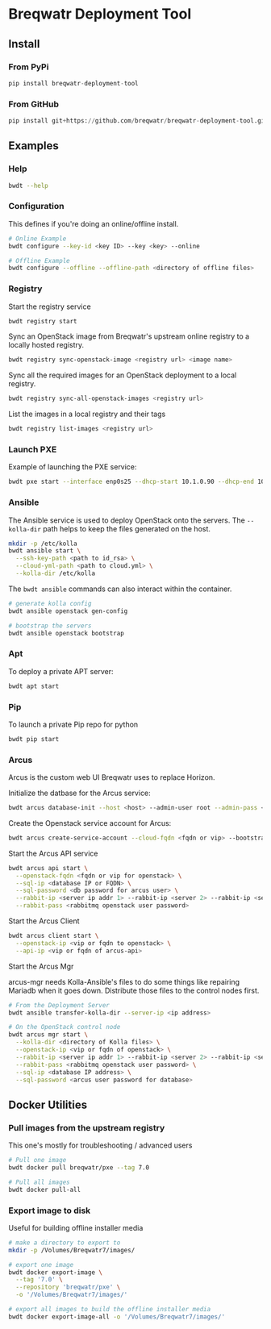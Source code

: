 # Breqwatr Deployment Tool


## Install

### From PyPi

```python
pip install breqwatr-deployment-tool
```

### From GitHub

```python
pip install git+https://github.com/breqwatr/breqwatr-deployment-tool.git
```


## Examples

### Help

```bash
bwdt --help
```

### Configuration

This defines if you're doing an online/offline install.

```bash
# Online Example
bwdt configure --key-id <key ID> --key <key> --online

# Offline Example
bwdt configure --offline --offline-path <directory of offline files>
```

### Registry

Start the registry service

```bash
bwdt registry start
```

Sync an OpenStack image from Breqwatr's upstream online registry to a  locally
hosted registry.

```bash
bwdt registry sync-openstack-image <registry url> <image name>
```

Sync all the required images for an OpenStack deployment to a local registry.

```bash
bwdt registry sync-all-openstack-images <registry url>
```

List the images in a local registry and their tags

```bash
bwdt registry list-images <registry url>
```

### Launch PXE

Example of launching the PXE service:

```bash
bwdt pxe start --interface enp0s25 --dhcp-start 10.1.0.90 --dhcp-end 10.1.0.99
```

### Ansible

The Ansible service is used to deploy OpenStack onto the servers.
The `--kolla-dir` path helps to keep the files generated on the host.

```bash
mkdir -p /etc/kolla
bwdt ansible start \
  --ssh-key-path <path to id_rsa> \
  --cloud-yml-path <path to cloud.yml> \
  --kolla-dir /etc/kolla
```

The `bwdt ansible` commands can also interact within the container.

```bash
# generate kolla config
bwdt ansible openstack gen-config

# bootstrap the servers
bwdt ansible openstack bootstrap
```

### Apt

To deploy a private APT server:

```bash
bwdt apt start
```

### Pip

To launch a private Pip repo for python

```bash
bwdt pip start
```


### Arcus

Arcus is the custom web UI Breqwatr uses to replace Horizon.

Initialize the datbase for the Arcus service:

```bash
bwdt arcus database-init --host <host> --admin-user root --admin-pass <password> --arcus-pass <password>
```

Create the Openstack service account for Arcus:

```bash
bwdt arcus create-service-account --cloud-fqdn <fqdn or vip> --bootstrap-password <password of bootstrap user> --sa-password <password for arcus SA>
```

Start the Arcus API service

```bash
bwdt arcus api start \
  --openstack-fqdn <fqdn or vip for openstack> \
  --sql-ip <database IP or FQDN> \
  --sql-password <db password for arcus user> \
  --rabbit-ip <server ip addr 1> --rabbit-ip <server 2> --rabbit-ip <server 3> \
  --rabbit-pass <rabbitmq openstack user password>
```

Start the Arcus Client

```bash
bwdt arcus client start \
  --openstack-ip <vip or fqdn to openstack> \
  --api-ip <vip or fqdn of arcus-api>
```

Start the Arcus Mgr

arcus-mgr needs Kolla-Ansible's files to do some things like repairing Mariadb
when it goes down. Distribute those files to the control nodes first.

```bash
# From the Deployment Server
bwdt ansible transfer-kolla-dir --server-ip <ip address>

# On the OpenStack control node
bwdt arcus mgr start \
  --kolla-dir <directory of Kolla files> \
  --openstack-ip <vip or fqdn of openstack> \
  --rabbit-ip <server ip addr 1> --rabbit-ip <server 2> --rabbit-ip <server 3> \
  --rabbit-pass <rabbitmq openstack user password> \
  --sql-ip <database IP address> \
  --sql-password <arcus user password for database>
```


## Docker Utilities

### Pull images from the upstream registry

This one's mostly for troubleshooting / advanced users

```bash
# Pull one image
bwdt docker pull breqwatr/pxe --tag 7.0

# Pull all images
bwdt docker pull-all
```

### Export image to disk

Useful for building offline installer media

```bash
# make a directory to export to
mkdir -p /Volumes/Breqwatr7/images/

# export one image
bwdt docker export-image \
  --tag '7.0' \
  --repository 'breqwatr/pxe' \
  -o '/Volumes/Breqwatr7/images/'

# export all images to build the offline installer media
bwdt docker export-image-all -o '/Volumes/Breqwatr7/images/'
```
